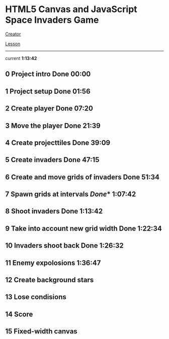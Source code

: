 # HTML5 Canvas and JavaScript Space Invaders Game 

[Creator](https://www.youtube.com/channel/UC9Yp2yz6-pwhQuPlIDV_mjA)

[Lesson](https://www.youtube.com/watch?v=MCVU0w73uKI&t=2s)

------------------------------------------------------------

current **1:13:42**

## 0 Project intro **Done** 00:00

## 1 Project setup **Done** 01:56

## 2 Create player **Done** 07:20

## 3 Move the player  **Done** 21:39

## 4 Create projecttiles **Done** 39:09

## 5 Create invaders **Done** 47:15

## 6 Create and move grids of invaders **Done** 51:34

## 7 Spawn grids at intervals  *Done** 1:07:42

## 8 Shoot invaders **Done** 1:13:42

## 9 Take into account new grid width **Done** 1:22:34

## 10 Invaders shoot back **Done** 1:26:32

## 11 Enemy expolosions 1:36:47

## 12 Create background stars

## 13 Lose condisions

## 14 Score

## 15 Fixed-width canvas
